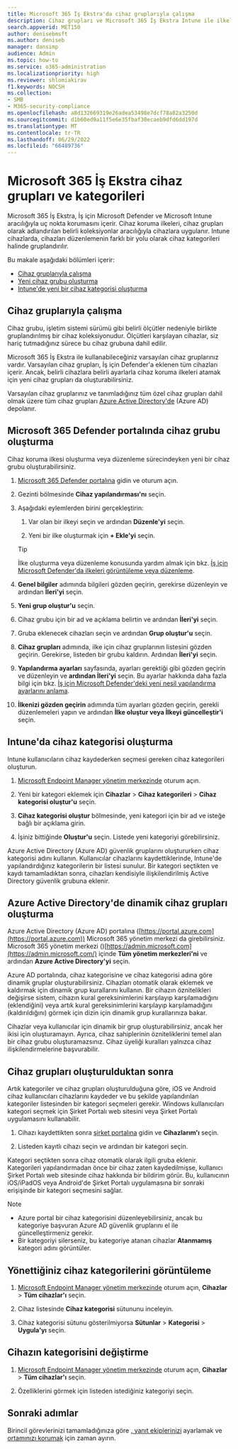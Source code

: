 ```yaml
---
title: Microsoft 365 İş Ekstra'da cihaz gruplarıyla çalışma
description: Cihaz grupları ve Microsoft 365 İş Ekstra Intune ile ilkeler uygulama ve siber saldırılara karşı korumayı artırma hakkında bilgi edinin.
search.appverid: MET150
author: denisebmsft
ms.author: deniseb
manager: dansimp
audience: Admin
ms.topic: how-to
ms.service: o365-administration
ms.localizationpriority: high
ms.reviewer: shlomiakirav
f1.keywords: NOCSH
ms.collection:
- SMB
- M365-security-compliance
ms.openlocfilehash: a8d132669319e26adea53498e7dcf78a82a3250d
ms.sourcegitcommit: d1b60ed9a11f5e6e35fbaf30ecaeb9dfd6dd197d
ms.translationtype: MT
ms.contentlocale: tr-TR
ms.lasthandoff: 06/29/2022
ms.locfileid: "66489736"
---
```

# <a name="device-groups-and-categories-in-microsoft-365-business-premium"></a>Microsoft 365 İş Ekstra cihaz grupları ve kategorileri

Microsoft 365 İş Ekstra, İş için Microsoft Defender ve Microsoft Intune aracılığıyla uç nokta korumasını içerir. Cihaz koruma ilkeleri, cihaz grupları olarak adlandırılan belirli koleksiyonlar aracılığıyla cihazlara uygulanır. Intune cihazlarda, cihazları düzenlemenin farklı bir yolu olarak cihaz kategorileri halinde gruplandırılır. 

Bu makale aşağıdaki bölümleri içerir:  

- [Cihaz gruplarıyla çalışma](#working-with-device-groups)
- [Yeni cihaz grubu oluşturma](#create-a-device-group-in-the-microsoft-365-defender-portal)
- [Intune'de yeni bir cihaz kategorisi oluşturma](#create-a-device-category-in-intune)

## <a name="working-with-device-groups"></a>Cihaz gruplarıyla çalışma

Cihaz grubu, işletim sistemi sürümü gibi belirli ölçütler nedeniyle birlikte gruplandırılmış bir cihaz koleksiyonudur. Ölçütleri karşılayan cihazlar, siz hariç tutmadığınız sürece bu cihaz grubuna dahil edilir.

Microsoft 365 İş Ekstra ile kullanabileceğiniz varsayılan cihaz gruplarınız vardır. Varsayılan cihaz grupları, İş için Defender'a eklenen tüm cihazları içerir. Ancak, belirli cihazlara belirli ayarlarla cihaz koruma ilkeleri atamak için yeni cihaz grupları da oluşturabilirsiniz.

Varsayılan cihaz gruplarınız ve tanımladığınız tüm özel cihaz grupları dahil olmak üzere tüm cihaz grupları [Azure Active Directory'de](/azure/active-directory/fundamentals/active-directory-whatis) (Azure AD) depolanır.

## <a name="create-a-device-group-in-the-microsoft-365-defender-portal"></a>Microsoft 365 Defender portalında cihaz grubu oluşturma

Cihaz koruma ilkesi oluşturma veya düzenleme sürecindeyken yeni bir cihaz grubu oluşturabilirsiniz.

1. [Microsoft 365 Defender portalına](https://security.microsoft.com) gidin ve oturum açın.

2. Gezinti bölmesinde **Cihaz yapılandırması'nı** seçin.

3. Aşağıdaki eylemlerden birini gerçekleştirin:

    1. Var olan bir ilkeyi seçin ve ardından **Düzenle'yi** seçin.

    2. Yeni bir ilke oluşturmak için **+ Ekle'yi** seçin.

    > [!TIP]
    > İlke oluşturma veya düzenleme konusunda yardım almak için bkz. [İş için Microsoft Defender'da ilkeleri görüntüleme veya düzenleme](m365bp-view-edit-create-mdb-policies.md).

4. **Genel bilgiler** adımında bilgileri gözden geçirin, gerekirse düzenleyin ve ardından **İleri'yi** seçin.

5. **Yeni grup oluştur'u** seçin.

6. Cihaz grubu için bir ad ve açıklama belirtin ve ardından **İleri'yi** seçin.

7. Gruba eklenecek cihazları seçin ve ardından **Grup oluştur'u** seçin.

8. **Cihaz grupları** adımında, ilke için cihaz gruplarının listesini gözden geçirin. Gerekirse, listeden bir grubu kaldırın. Ardından **İleri'yi** seçin.

9. **Yapılandırma ayarları** sayfasında, ayarları gerektiği gibi gözden geçirin ve düzenleyin ve **ardından İleri'yi** seçin. Bu ayarlar hakkında daha fazla bilgi için bkz. [İş için Microsoft Defender'deki yeni nesil yapılandırma ayarlarını anlama](../security/defender-business/mdb-next-gen-configuration-settings.md).

10. **İlkenizi gözden geçirin** adımında tüm ayarları gözden geçirin, gerekli düzenlemeleri yapın ve ardından **İlke oluştur veya İlkeyi** **güncelleştir'i** seçin.

## <a name="create-a-device-category-in-intune"></a>Intune'da cihaz kategorisi oluşturma

Intune kullanıcıların cihaz kaydederken seçmesi gereken cihaz kategorileri oluşturun.

1. [Microsoft Endpoint Manager yönetim merkezinde](https://endpoint.microsoft.com) oturum açın.

2. Yeni bir kategori eklemek için **Cihazlar** > **Cihaz kategorileri** > **Cihaz kategorisi oluştur'u** seçin.

3. **Cihaz kategorisi oluştur** bölmesinde, yeni kategori için bir ad ve isteğe bağlı bir açıklama girin.

4. İşiniz bittiğinde **Oluştur'u** seçin. Listede yeni kategoriyi görebilirsiniz.

Azure Active Directory (Azure AD) güvenlik gruplarını oluştururken cihaz kategorisi adını kullanın. Kullanıcılar cihazlarını kaydettiklerinde, Intune'de yapılandırdığınız kategorilerin bir listesi sunulur. Bir kategori seçtikten ve kaydı tamamladıktan sonra, cihazları kendisiyle ilişkilendirilmiş Active Directory güvenlik grubuna eklenir.

## <a name="create-dynamic-device-groups-in-azure-active-directory"></a>Azure Active Directory'de dinamik cihaz grupları oluşturma

Azure Active Directory (Azure AD) portalına ([https://portal.azure.com](https://portal.azure.com)) Microsoft 365 yönetim merkezi da girebilirsiniz. Microsoft 365 yönetim merkezi ()[https://admin.microsoft.com](https://admin.microsoft.com/) içinde **Tüm yönetim merkezleri'ni** ve ardından **Azure Active Directory'yi** seçin.

Azure AD portalında, cihaz kategorisine ve cihaz kategorisi adına göre dinamik gruplar oluşturabilirsiniz. Cihazları otomatik olarak eklemek ve kaldırmak için dinamik grup kurallarını kullanın. Bir cihazın öznitelikleri değişirse sistem, cihazın kural gereksinimlerini karşılayıp karşılamadığını (eklendiğini) veya artık kural gereksinimlerini karşılayıp karşılamadığını (kaldırıldığını) görmek için dizin için dinamik grup kurallarınıza bakar.

Cihazlar veya kullanıcılar için dinamik bir grup oluşturabilirsiniz, ancak her ikisi için oluşturamayın. Ayrıca, cihaz sahiplerinin özniteliklerini temel alan bir cihaz grubu oluşturamazsınız. Cihaz üyeliği kuralları yalnızca cihaz ilişkilendirmelerine başvurabilir. 

## <a name="after-device-groups-are-created"></a>Cihaz grupları oluşturulduktan sonra

Artık kategoriler ve cihaz grupları oluşturulduğuna göre, iOS ve Android cihaz kullanıcıları cihazlarını kaydeder ve bu şekilde yapılandırılan kategoriler listesinden bir kategori seçmeleri gerekir. Windows kullanıcıları kategori seçmek için Şirket Portalı web sitesini veya Şirket Portalı uygulamasını kullanabilir.

1. Cihazı kaydettikten sonra [şirket portalına](https://portal.microsoft.com) gidin ve **Cihazlarım'ı** seçin.

2. Listeden kayıtlı cihazı seçin ve ardından bir kategori seçin.

Kategori seçtikten sonra cihaz otomatik olarak ilgili gruba eklenir. Kategorileri yapılandırmadan önce bir cihaz zaten kaydedilmişse, kullanıcı Şirket Portalı web sitesinde cihaz hakkında bir bildirim görür. Bu, kullanıcının iOS/iPadOS veya Android'de Şirket Portalı uygulamasına bir sonraki erişişinde bir kategori seçmesini sağlar.

> [!NOTE]
> - Azure portal bir cihaz kategorisini düzenleyebilirsiniz, ancak bu kategoriye başvuran Azure AD güvenlik gruplarını el ile güncelleştirmeniz gerekir.
> - Bir kategoriyi silerseniz, bu kategoriye atanan cihazlar **Atanmamış** kategori adını görüntüler.

## <a name="view-the-categories-of-devices-that-you-manage"></a>Yönettiğiniz cihaz kategorilerini görüntüleme

1. [Microsoft Endpoint Manager yönetim merkezinde](https://endpoint.microsoft.com) oturum açın, **Cihazlar** > **Tüm cihazlar'ı** seçin.

2. Cihaz listesinde **Cihaz kategorisi** sütununu inceleyin.

3. Cihaz kategorisi sütunu gösterilmiyorsa **Sütunlar** > **Kategorisi** > **Uygula'yı** seçin.

## <a name="change-the-category-of-a-device"></a>Cihazın kategorisini değiştirme

1. [Microsoft Endpoint Manager yönetim merkezinde](https://endpoint.microsoft.com) oturum açın, **Cihazlar** > **Tüm cihazlar'ı** seçin. 

2. Özelliklerini görmek için listeden istediğiniz kategoriyi seçin.

## <a name="next-steps"></a>Sonraki adımlar

Birincil görevlerinizi tamamladığınıza göre [, yanıt ekiplerinizi](m365bp-security-incident-management.md) ayarlamak ve [ortamınızı korumak](m365bp-maintain-environment.md) için zaman ayırın.
